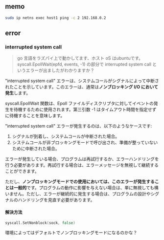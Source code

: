 ## memo

``` sh
sudo ip netns exec host1 ping -c 2 192.168.0.2
```

## error

### interrupted system call

> go 言語をラズパイ上で動かしてます、ホスト oS はubuntuです。
syscall.EpollWait(epfd, events, -1) の部分で interrupted system call というエラーが出ましたがわかりますか？

"interrupted system call" エラーは、システムコールがシグナルによって中断されたことを示しています。このエラーは、通常は**ノンブロッキング I/O において発生**します。

syscall.EpollWait 関数は、Epoll ファイルディスクリプタに対してイベントの発生を待機するために使用されます。第三引数 -1 はタイムアウト時間を指定せずに待機することを意味します。

"interrupted system call" エラーが発生するのは、以下のようなケースです:

1. シグナルが到着し、システムコールが中断された場合。
1. システムコールが非ブロッキングモードで呼び出され、準備が整っていないために中断された場合。

エラーが発生している場合、プログラムは再試行するか、エラーハンドリングを行う必要があります。再試行する場合は、エラーメッセージを無視して継続することができます。

ただし、**ノンブロッキングモードでの使用においては、このエラーが発生することは一般的**です。プログラムの動作に影響を与えない場合は、単に無視しても構いません。ただし、エラーが継続的に発生する場合は、プログラムの設計やシグナルのハンドリングを見直す必要があります。

#### 解決方法

``` go
syscall.SetNonblock(sock, false)
```

環境によってはデフォルトでノンブロッキングモードになるのかな？


